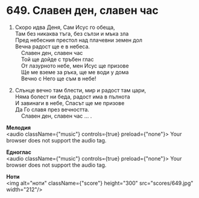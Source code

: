 # 649. Славен ден, славен час  

1. Скоро идва Деня, Сам Исус го обеща,  
Там без никаква тъга, без сълзи и мъка зла  
Пред небесния престол над плачевни земен дол  
Вечна радост ще е в небеса.  
    Славен ден, славен час  
    Той ще дойде с тръбен глас  
    От лазурното небе, мен Исус ще призове  
    Ще ме вземе за ръка, ще ме води у дома  
    Вечно с Него ще съм в небе!  

2. Слънце вечно там блести, мир и радост там цари,  
Няма болест ни беда, радост има в пълнота  
И завинаги в небе, Спасът ще ме призове  
Да Го славя през вечността.  
    Славен ден, славен час ... .  

__Мелодия__  
<audio className={"music"} controls={true} preload={"none"}><source src="mp3/649.mp3" type="audio/mpeg"/>
Your browser does not support the audio tag.
</audio>  

__Едноглас__  
<audio className={"music"} controls={true} preload={"none"}><source src="transp/649.mp3" type="audio/mpeg"/>
Your browser does not support the audio tag.
</audio>  

__Ноти__  
<img alt="ноти" className={"score"} height="300" src="scores/649.jpg" width="212"/>
